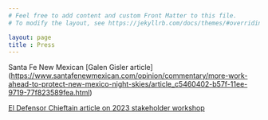 ```yaml
---
# Feel free to add content and custom Front Matter to this file.
# To modify the layout, see https://jekyllrb.com/docs/themes/#overriding-theme-defaults

layout: page
title : Press
---
```


Santa Fe New Mexican [Galen Gisler article] (https://www.santafenewmexican.com/opinion/commentary/more-work-ahead-to-protect-new-mexico-night-skies/article_c5460402-b57f-11ee-9719-77f823589fea.html)

[El Defensor Chieftain article on 2023 stakeholder workshop](https://dchieftain.com/briggs-significant-economic-value-to-our-dark-skies/)



